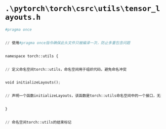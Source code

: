 # `.\pytorch\torch\csrc\utils\tensor_layouts.h`

```py
#pragma once


// 使用#pragma once指令确保此头文件只被编译一次，防止多重包含问题


namespace torch::utils {


// 定义命名空间torch::utils，命名空间用于组织代码，避免命名冲突


void initializeLayouts();


// 声明一个函数initializeLayouts，该函数是torch::utils命名空间中的一个接口，无返回值，无参数


}


// 命名空间torch::utils的结束标记
```